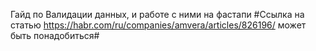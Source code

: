 Гайд по Валидации данных, и работе с ними на фастапи
#Ссылка на статью https://habr.com/ru/companies/amvera/articles/826196/ может быть понадобиться#